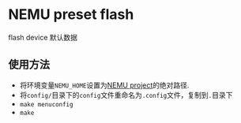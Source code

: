 # NEMU preset flash

flash device 默认数据

## 使用方法

- 将环境变量`NEMU_HOME`设置为[NEMU project](https://github.com/OpenXiangShan/NEMU)的绝对路径.
- 将`config/`目录下的`config`文件重命名为`.config`文件，复制到`.`目录下
- `make menuconfig`
- `make`
